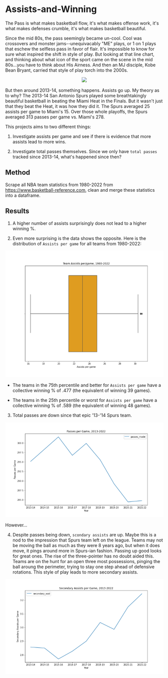 # Assists-and-Winning
The Pass is what makes basketball flow, it's what makes offense work, it's what makes defenses crumble, it's what makes basketball beautiful.  

Since the mid 80s, the pass seemingly became un-cool.  Cool was crossovers and monster jams--unequivacably "ME" plays, or 1 on 1 plays that eschew the selfless pass in favor of flair.  It's impossible to know for sure what inspired the shift in style of play.  But looking at that line chart, and thinking about what icon of the sport came on the scene in the mid 80s...you have to think about His Airness.  And then an MJ disciple, Kobe Bean Bryant, carried that style of play torch into the 2000s.   

<p align="center">
  <img src="https://github.com/aothree/Passing-in-Basketball/blob/main/Visuals/Assists%20per%20game%20line%20chart.png"/>
</p>

But then around 2013-14, something happens.  Assists go up.  My theory as to why?  The 2013-14 San Antonio Spurs played some breathtakingly beautiful basketball in beating the Miami Heat in the Finals.  But it wasn't just that they beat the Heat, it was how they did it.  The Spurs averaged 25 assists per game to Miami's 15. Over those whole playoffs, the Spurs averaged 313 passes per game vs. Miami's 278.   

This projects aims to two different things: 

1. Investigate assists per game and see if there is evidence that more assists lead to more wins.

2. Investigate total passes themselves.  Since we only have `total passes` tracked since 2013-14, what's happened since then?

## Method

Scrape all NBA team statistics from 1980-2022 from https://www.basketball-reference.com, clean and merge these statistics into a dataframe.  

## Results

1. A higher number of assists surprisingly does not lead to a higher winning %.  

2.  Even more surprising is the data shows the opposite.  Here is the distribution of `Assists per game` for all teams from 1980-2022:

<p align="center">
  <img src="https://github.com/aothree/Assists-and-Winning/blob/main/Visuals/Assists%20per%20Game.png"/>
</p>

* The teams in the 75th percentile and better for `Assists per game` have a collective winning % of .477 (the equivalent of winning 39 games).

* The teams in the 25th percentile or worst for `Assists per game` have a collective winning % of .589 (the equivalent of winning 48 games).

3. Total passes are down since that epic '13-'14 Spurs team.  

<p align="center">
  <img src="https://github.com/aothree/Assists-and-Winning/blob/main/Visuals/Passer%20per%20game.png"/>
</p>

However...

4. Despite passes being down, `scondary assists` are up.  Maybe this is a nod to the impression that Spurs team left on the league.  Teams may not be moving the ball as much as they were 8 years ago, but when it does move, it pings around more in Spurs-ian fashion.  Passing up good looks for great ones. The rise of the three-pointer has no doubt aided this.  Teams are on the hunt for an open three most possessions, pinging the ball aroung the perimeter, trying to stay one step ahead of defensive rotations. This style of play leads to more secondary assists.  

<p align="center">
  <img src="https://github.com/aothree/Assists-and-Winning/blob/main/Visuals/Secondary%20Assists%20Per%20Game.png"/>
</p>